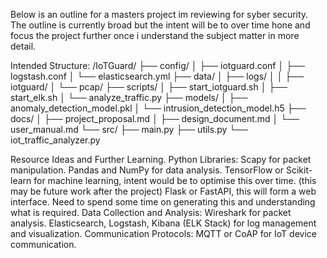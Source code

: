 Below is an outline for a masters project im reviewing for syber security. The outline is currently broad but the intent will be to over time hone and focus the project further once i understand the subject matter in more detail.

Intended Structure:
/IoTGuard/
├── config/
│   ├── iotguard.conf
│   ├── logstash.conf
│   └── elasticsearch.yml
├── data/
│   ├── logs/
│   │   ├── iotguard/
│   └── pcap/
├── scripts/
│   ├── start_iotguard.sh
│   ├── start_elk.sh
│   └── analyze_traffic.py
├── models/
│   ├── anomaly_detection_model.pkl
│   └── intrusion_detection_model.h5
├── docs/
│   ├── project_proposal.md
│   ├── design_document.md
│   └── user_manual.md
└── src/
    ├── main.py
    ├── utils.py
    └── iot_traffic_analyzer.py


Resource Ideas and Further Learning.
Python Libraries:
Scapy for packet manipulation.
Pandas and NumPy for data analysis.
TensorFlow or Scikit-learn for machine learning, intent would be to optimise this over time. (this may be future work after the project)
Flask or FastAPI, this will form a web interface. Need to spend some time on generating this and understanding what is required.
Data Collection and Analysis:
Wireshark for packet analysis.
Elasticsearch, Logstash, Kibana (ELK Stack) for log management and visualization.
Communication Protocols:
MQTT or CoAP for IoT device communication.
